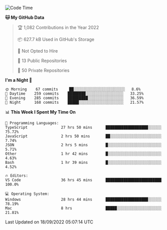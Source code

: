 <!--START_SECTION:waka-->
![Code Time](http://img.shields.io/badge/Code%20Time-2%2C991%20hrs%2016%20mins-blue)

**🐱 My GitHub Data** 

> 🏆 1,082 Contributions in the Year 2022
 > 
> 📦 627.7 kB Used in GitHub's Storage 
 > 
> 🚫 Not Opted to Hire
 > 
> 📜 13 Public Repositories 
 > 
> 🔑 50 Private Repositories  
 > 
**I'm a Night 🦉** 

```text
🌞 Morning    67 commits     ██░░░░░░░░░░░░░░░░░░░░░░░   8.6% 
🌆 Daytime    259 commits    ████████░░░░░░░░░░░░░░░░░   33.25% 
🌃 Evening    285 commits    █████████░░░░░░░░░░░░░░░░   36.59% 
🌙 Night      168 commits    █████░░░░░░░░░░░░░░░░░░░░   21.57%

```


📊 **This Week I Spent My Time On** 

```text
💬 Programming Languages: 
TypeScript               27 hrs 50 mins      ███████████████████░░░░░░   75.72% 
JavaScript               2 hrs 50 mins       ██░░░░░░░░░░░░░░░░░░░░░░░   7.74% 
JSON                     2 hrs 5 mins        █░░░░░░░░░░░░░░░░░░░░░░░░   5.71% 
Other                    1 hr 42 mins        █░░░░░░░░░░░░░░░░░░░░░░░░   4.63% 
Bash                     1 hr 39 mins        █░░░░░░░░░░░░░░░░░░░░░░░░   4.52%

🔥 Editors: 
VS Code                  36 hrs 45 mins      █████████████████████████   100.0%

💻 Operating System: 
Windows                  28 hrs 44 mins      ███████████████████░░░░░░   78.19% 
Mac                      8 hrs               █████░░░░░░░░░░░░░░░░░░░░   21.81%

```


 Last Updated on 18/09/2022 05:07:14 UTC
<!--END_SECTION:waka-->

